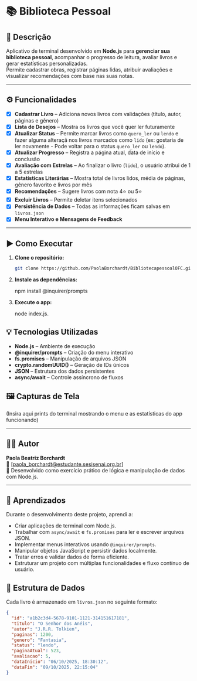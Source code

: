 # 📚 Biblioteca Pessoal

## 📝 Descrição  

Aplicativo de terminal desenvolvido em **Node.js** para **gerenciar sua biblioteca pessoal**, acompanhar o progresso de leitura, avaliar livros e gerar estatísticas personalizadas.  
Permite cadastrar obras, registrar páginas lidas, atribuir avaliações e visualizar recomendações com base nas suas notas.  

---

## ⚙️ Funcionalidades  

- [x] **Cadastrar Livro** – Adiciona novos livros com validações (título, autor, páginas e gênero)  
- [x] **Lista de Desejos** – Mostra os livros que você quer ler futuramente  
- [x] **Atualizar Status** – Permite marcar livros como `quero_ler` ou `lendo` e fazer alguma alteraçã nos livros marcados como `lido` (ex: gostaria de ler novamente - Pode voltar para o status `quero_ler` ou `lendo`).
- [x] **Atualizar Progresso** – Registra a página atual, data de início e conclusão  
- [x] **Avaliação com Estrelas** – Ao finalizar o livro (`lido`), o usuário atribui de 1 a 5 estrelas  
- [x] **Estatísticas Literárias** – Mostra total de livros lidos, média de páginas, gênero favorito e livros por mês  
- [x] **Recomendações** – Sugere livros com nota 4⭐ ou 5⭐  
- [x] **Excluir Livros** – Permite deletar itens selecionados  
- [x] **Persistência de Dados** – Todas as informações ficam salvas em `livros.json`  
- [x] **Menu Interativo e Mensagens de Feedback**  

---

## ▶️ Como Executar  

1. **Clone o repositório:**

   ```bash
   git clone https://github.com/PaolaBorchardt/BibliotecapessoalOFC.git
   
2. **Instale as dependências:**

    npm install @inquirer/prompts

3. **Execute o app:**

    node index.js.

## 💡 Tecnologias Utilizadas

- **Node.js** – Ambiente de execução
- **@inquirer/prompts** – Criação do menu interativo
- **fs.promises** – Manipulação de arquivos JSON
- **crypto.randomUUID()** – Geração de IDs únicos
- **JSON** – Estrutura dos dados persistentes
- **async/await** – Controle assíncrono de fluxos

## 🖼️ Capturas de Tela

(Insira aqui prints do terminal mostrando o menu e as estatísticas do app funcionando)

---

## 👩‍💻 Autor

**Paola Beatriz Borchardt**  
📧 [paola_borchardt@estudante.sesisenai.org.br]  
💬 Desenvolvido como exercício prático de lógica e manipulação de dados com Node.js.

---

## 🧠 Aprendizados

Durante o desenvolvimento deste projeto, aprendi a:

- Criar aplicações de terminal com Node.js.  
- Trabalhar com `async/await` e `fs.promises` para ler e escrever arquivos JSON.  
- Implementar menus interativos usando `@inquirer/prompts`.  
- Manipular objetos JavaScript e persistir dados localmente.  
- Tratar erros e validar dados de forma eficiente.  
- Estruturar um projeto com múltiplas funcionalidades e fluxo contínuo de usuário.

## 🧩 Estrutura de Dados

Cada livro é armazenado em `livros.json` no seguinte formato:

```json
{
  "id": "a1b2c3d4-5678-9101-1121-314151617181",
  "titulo": "O Senhor dos Anéis",
  "autor": "J.R.R. Tolkien",
  "paginas": 1200,
  "genero": "Fantasia",
  "status": "lendo",
  "paginaAtual": 523,
  "avaliacao": 5,
  "dataInicio": "06/10/2025, 18:30:12",
  "dataFim": "09/10/2025, 22:15:04"
}
